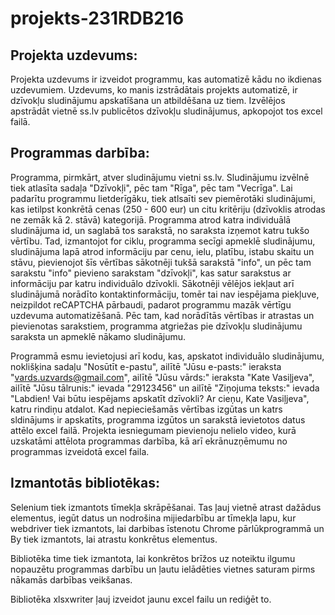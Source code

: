 # projekts-231RDB216
## Projekta uzdevums:
Projekta uzdevums ir izveidot programmu, kas automatizē kādu no ikdienas uzdevumiem. Uzdevums, ko manis izstrādātais projekts automatizē, ir dzīvokļu sludinājumu apskatīšana un atbildēšana uz tiem. Izvēlējos apstrādāt vietnē ss.lv publicētos dzīvokļu sludinājumus, apkopojot tos excel failā.
## Programmas darbība:
Programma, pirmkārt, atver sludinājumu vietni ss.lv. Sludinājumu izvēlnē tiek atlasīta sadaļa "Dzīvokļi", pēc tam "Rīga", pēc tam "Vecrīga". Lai padarītu programmu lietderīgāku, tiek atlsaīti sev piemērotāki sludinājumi, kas ietilpst konkrētā cenas (250 - 600 eur) un citu kritēriju (dzīvoklis atrodas ne zemāk kā 2. stāvā) kategorijā. Programma atrod katra individuālā sludinājuma id, un saglabā tos sarakstā, no saraksta izņemot katru tukšo vērtību. Tad, izmantojot for ciklu, programma secīgi apmeklē sludinājumu, sludinājuma lapā atrod informāciju par cenu, ielu, platību, istabu skaitu un stāvu, pievienojot šīs vērtības sākotnēji tukšā sarakstā "info", un pēc tam sarakstu "info" pievieno sarakstam "dzīvokļi", kas satur sarakstus ar informāciju par katru individuālo dzīvokli. Sākotnēji vēlējos iekļaut arī sludinājumā norādīto kontaktinformāciju, tomēr tai nav iespējama piekļuve, neizpildot reCAPTCHA pārbaudi, padarot programmu mazāk vērtīgu uzdevuma automatizēšanā. Pēc tam, kad norādītās vērtības ir atrastas un pievienotas sarakstiem, programma atgriežas pie dzīvokļu sludinājumu saraksta un apmeklē nākamo sludinājumu. 

Programmā esmu ievietojusi arī kodu, kas, apskatot individuālo sludinājumu, noklišķina sadaļu "Nosūtīt e-pastu", ailītē "Jūsu e-pasts:" ieraksta "vards.uzvards@gmail.com", ailītē "Jūsu vārds:" ieraksta "Kate Vasiļjeva", ailītē "Jūsu tālrunis:" ievada "29123456" un ailītē "Ziņojuma teksts:" ievada "Labdien! Vai būtu iespējams apskatīt dzīvokli? Ar cieņu, Kate Vasiļjeva", katru rindiņu atdalot.
Kad nepieciešamās vērtības izgūtas un katrs sldinājums ir apskatīts, programma izgūtos un sarakstā ievietotos datus attēlo excel failā.
Projekta iesniegumam pievienoju nelielo video, kurā uzskatāmi attēlota programmas darbība, kā arī ekrānuzņēmumu no programmas izveidotā excel faila.
## Izmantotās bibliotēkas:
Selenium tiek izmantots tīmekļa skrāpēšanai. Tas ļauj vietnē atrast dažādus elementus, iegūt datus un nodrošina mijiedarbību ar tīmekļa lapu, kur webdriver tiek izmantots, lai darbibas īstenotu Chrome pārlūkprogrammā un By tiek izmantots, lai atrastu konkrētus elementus.

Bibliotēka time tiek izmantota, lai konkrētos brīžos uz noteiktu ilgumu nopauzētu programmas darbību un ļautu ielādēties vietnes saturam pirms nākamās darbības veikšanas.

Bibliotēka xlsxwriter ļauj izveidot jaunu excel failu un rediģēt to.
